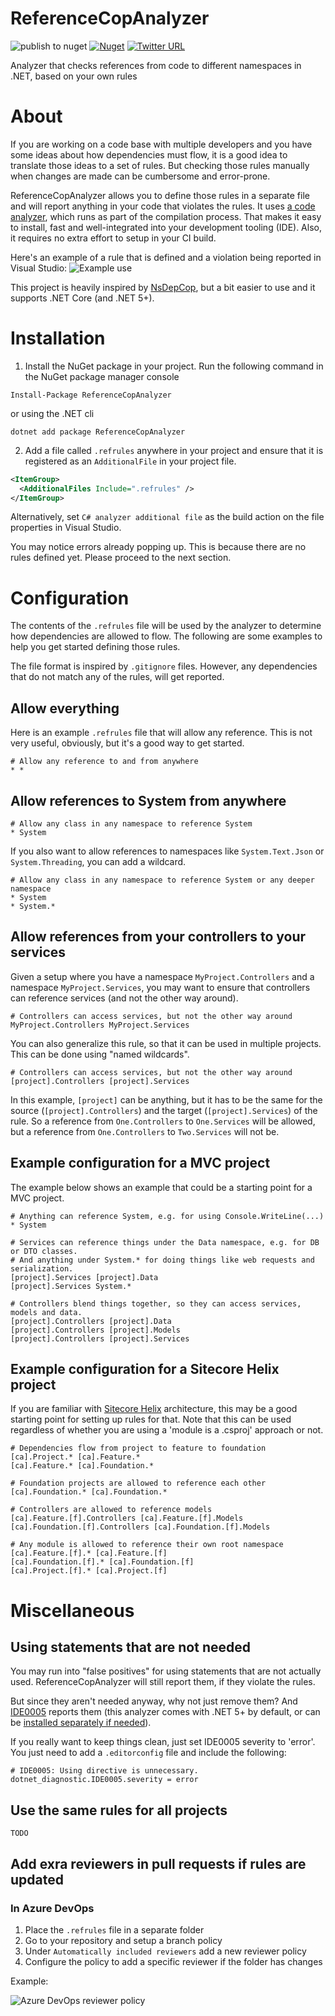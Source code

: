 # ReferenceCopAnalyzer

![publish to nuget](https://github.com/hermanussen/ReferenceCopAnalyzer/workflows/publish%20to%20nuget/badge.svg) [![Nuget](https://img.shields.io/nuget/v/ReferenceCopAnalyzer)](https://www.nuget.org/packages/ReferenceCopAnalyzer/)  [![Twitter URL](https://img.shields.io/twitter/url?style=social&url=https%3A%2F%2Ftwitter.com%2Fknifecore%2F)](https://twitter.com/knifecore)

Analyzer that checks references from code to different namespaces in .NET, based on your own rules

# About

If you are working on a code base with multiple developers and you have some ideas about how dependencies must flow, it is a good idea to translate those ideas to a set of rules. But checking those rules manually when changes are made can be cumbersome and error-prone.

ReferenceCopAnalyzer allows you to define those rules in a separate file and will report anything in your code that violates the rules. It uses [a code analyzer](https://docs.microsoft.com/en-us/dotnet/framework/code-analyzers), which runs as part of the compilation process. That makes it easy to install, fast and well-integrated into your development tooling (IDE). Also, it requires no extra effort to setup in your CI build.

Here's an example of a rule that is defined and a violation being reported in Visual Studio:
![Example use](images/example_use.png)

This project is heavily inspired by [NsDepCop](https://github.com/realvizu/NsDepCop), but a bit easier to use and it supports .NET Core (and .NET 5+).

# Installation

1. Install the NuGet package in your project. Run the following command in the NuGet package manager console
```
Install-Package ReferenceCopAnalyzer
```
or using the .NET cli
```
dotnet add package ReferenceCopAnalyzer
```
2. Add a file called `.refrules` anywhere in your project and ensure that it is registered as an `AdditionalFile` in your project file.
```xml
<ItemGroup>
  <AdditionalFiles Include=".refrules" />
</ItemGroup>
```
Alternatively, set `C# analyzer additional file` as the build action on the file properties in Visual Studio.

You may notice errors already popping up. This is because there are no rules defined yet. Please proceed to the next section.

# Configuration

The contents of the `.refrules` file will be used by the analyzer to determine how dependencies are allowed to flow. The following are some examples to help you get started defining those rules.

The file format is inspired by `.gitignore` files. However, any dependencies that do not match any of the rules, will get reported.

## Allow everything

Here is an example `.refrules` file that will allow any reference. This is not very useful, obviously, but it's a good way to get started.
```
# Allow any reference to and from anywhere
* *
```

## Allow references to System from anywhere

```
# Allow any class in any namespace to reference System
* System
```

If you also want to allow references to namespaces like `System.Text.Json` or `System.Threading`, you can add a wildcard.

```
# Allow any class in any namespace to reference System or any deeper namespace
* System
* System.*
```

## Allow references from your controllers to your services

Given a setup where you have a namespace `MyProject.Controllers` and a namespace `MyProject.Services`, you may want to ensure that controllers can reference services (and not the other way around).

```
# Controllers can access services, but not the other way around
MyProject.Controllers MyProject.Services
```

You can also generalize this rule, so that it can be used in multiple projects. This can be done using "named wildcards".

```
# Controllers can access services, but not the other way around
[project].Controllers [project].Services
```
In this example, `[project]` can be anything, but it has to be the same for the source (`[project].Controllers`) and the target (`[project].Services`) of the rule. So a reference from `One.Controllers` to `One.Services` will be allowed, but a reference from `One.Controllers` to `Two.Services` will not be.

## Example configuration for a MVC project

The example below shows an example that could be a starting point for a MVC project.

```
# Anything can reference System, e.g. for using Console.WriteLine(...)
* System

# Services can reference things under the Data namespace, e.g. for DB or DTO classes.
# And anything under System.* for doing things like web requests and serialization.
[project].Services [project].Data
[project].Services System.*

# Controllers blend things together, so they can access services, models and data.
[project].Controllers [project].Data
[project].Controllers [project].Models
[project].Controllers [project].Services
```

## Example configuration for a Sitecore Helix project

If you are familiar with [Sitecore Helix](https://helix.sitecore.com/principles/architecture-principles/layers.html) architecture, this may be a good starting point for setting up rules for that. Note that this can be used regardless of whether you are using a 'module is a .csproj' approach or not.

```
# Dependencies flow from project to feature to foundation
[ca].Project.* [ca].Feature.*
[ca].Feature.* [ca].Foundation.*

# Foundation projects are allowed to reference each other
[ca].Foundation.* [ca].Foundation.*

# Controllers are allowed to reference models
[ca].Feature.[f].Controllers [ca].Feature.[f].Models
[ca].Foundation.[f].Controllers [ca].Foundation.[f].Models

# Any module is allowed to reference their own root namespace
[ca].Feature.[f].* [ca].Feature.[f]
[ca].Foundation.[f].* [ca].Foundation.[f]
[ca].Project.[f].* [ca].Project.[f]
```

# Miscellaneous

## Using statements that are not needed

You may run into "false positives" for using statements that are not actually used. ReferenceCopAnalyzer will still report them, if they violate the rules.

But since they aren't needed anyway, why not just remove them? And [IDE0005](https://docs.microsoft.com/en-us/dotnet/fundamentals/code-analysis/style-rules/ide0005) reports them (this analyzer comes with .NET 5+ by default, or can be [installed separately if needed](https://docs.microsoft.com/en-us/dotnet/fundamentals/code-analysis/overview)).

If you really want to keep things clean, just set IDE0005 severity to 'error'. You just need to add a `.editorconfig` file and include the following:
```
# IDE0005: Using directive is unnecessary.
dotnet_diagnostic.IDE0005.severity = error
```

## Use the same rules for all projects

`TODO`

## Add exra reviewers in pull requests if rules are updated

### In Azure DevOps

1. Place the `.refrules` file in a separate folder
2. Go to your repository and setup a branch policy
3. Under `Automatically included reviewers` add a new reviewer policy
4. Configure the policy to add a specific reviewer if the folder has changes

Example:

![Azure DevOps reviewer policy](images/azure_devops_reviewer_policy.png)